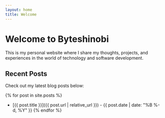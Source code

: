 ```yaml
---
layout: home
title: Welcome
---
```


# Welcome to Byteshinobi

This is my personal website where I share my thoughts, projects, and experiences in the world of technology and software development.

## Recent Posts

Check out my latest blog posts below:

{% for post in site.posts %}
  * [{{ post.title }}]({{ post.url | relative_url }}) - {{ post.date | date: "%B %-d, %Y" }}
{% endfor %} 